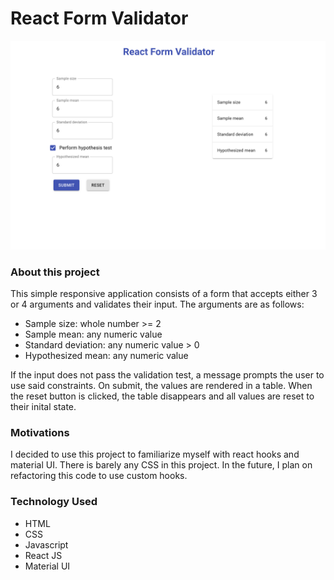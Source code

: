 # React Form Validator

![form validator screenshot](src/form_validator.png)

### About this project

This simple responsive application consists of a form that accepts either 3 or 4 arguments and validates their input. The arguments are as follows:

- Sample size: whole number >= 2
- Sample mean: any numeric value
- Standard deviation: any numeric value > 0
- Hypothesized mean: any numeric value

If the input does not pass the validation test, a message prompts the user to use said constraints. On submit, the values are rendered in a table. When the reset button is clicked, the table disappears and all values are reset to their inital state.

### Motivations

I decided to use this project to familiarize myself with react hooks and material UI. There is barely any CSS in this project. In the future, I plan on refactoring this code to use custom hooks.

### Technology Used

- HTML
- CSS
- Javascript
- React JS
- Material UI
